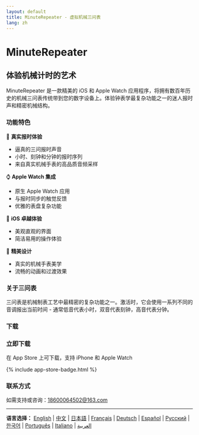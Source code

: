 ```yaml
---
layout: default
title: MinuteRepeater - 虚拟机械三问表
lang: zh
---
```


# MinuteRepeater
## 体验机械计时的艺术

MinuteRepeater 是一款精美的 iOS 和 Apple Watch 应用程序，将拥有数百年历史的机械三问表传统带到您的数字设备上。体验钟表学最复杂功能之一的迷人报时声和精密机械结构。

### 功能特色

🎵 **真实报时体验**
- 逼真的三问报时声音
- 小时、刻钟和分钟的报时序列
- 来自真实机械手表的高品质音频采样

⌚ **Apple Watch 集成**
- 原生 Apple Watch 应用
- 与报时同步的触觉反馈
- 优雅的表盘复杂功能

📱 **iOS 卓越体验**
- 美观直观的界面
- 简洁易用的操作体验

🎨 **精美设计**
- 真实的机械手表美学
- 流畅的动画和过渡效果

### 关于三问表

三问表是机械制表工艺中最精密的复杂功能之一。激活时，它会使用一系列不同的音调报出当前时间 - 通常低音代表小时，双音代表刻钟，高音代表分钟。

### 下载

<div class="download-section">
<h3>立即下载</h3>
<p>在 App Store 上可下载，支持 iPhone 和 Apple Watch</p>
{% include app-store-badge.html %}
</div>

### 联系方式

如需支持或咨询：[18600064502@163.com](mailto:18600064502@163.com)

---

**语言选择：** [English](./index.html) | [中文](./zh.html) | [日本語](./ja.html) | [Français](./fr.html) | [Deutsch](./de.html) | [Español](./es.html) | [Русский](./ru.html) | [한국어](./ko.html) | [Português](./pt.html) | [Italiano](./it.html) | [العربية](./ar.html)